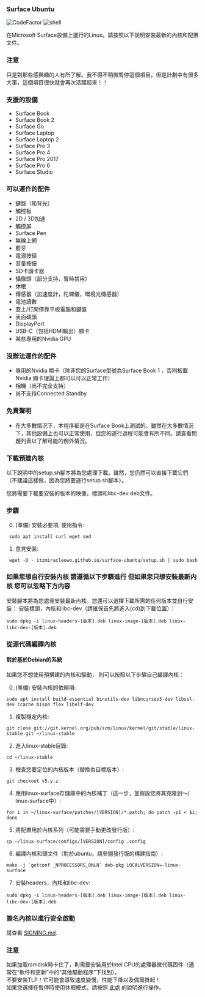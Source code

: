 ### Surface Ubuntu  
![CodeFactor](https://img.shields.io/codefactor/grade/github/ItzMiracleOwO/surface-ubuntu/main?color=%23F44A6A&logo=codefactor&style=for-the-badge) ![shell](https://img.shields.io/badge/shell-orange?style=for-the-badge&logo=sh)

在Microsoft Surface設備上運行的Linux。請按照以下說明安裝最新的內核和配置文件。

### 注意

只是對那些感興趣的人有所了解。我不得不稍微暫停這個項目，但是計劃中有很多大事，這個項目很快就會再次活躍起來！！

### 支援的設備

* Surface Book
* Surface Book 2
* Surface Go
* Surface Laptop
* Surface Laptop 2
* Surface Pro 3
* Surface Pro 4
* Surface Pro 2017
* Surface Pro 6
* Surface Studio

### 可以運作的配件

* 鍵盤（和背光）
* 觸控板
* 2D / 3D加速
* 觸摸屏
* Surface Pen
* 無線上網
* 藍牙
* 電源按鈕
* 音量按鈕
* SD卡讀卡器
* 攝像頭（部分支持，暫時禁用）
* 休眠
* 傳感器（加速度計，陀螺儀，環境光傳感器）
* 電池讀數
* 蓋上/打開停靠平板電腦和鍵盤
* 表面碼頭
* DisplayPort
* USB-C（包括HDMI輸出）顯卡
* 某些專用的Nvidia GPU

### 沒辦法運作的配件

* 專用的Nvidia 顯卡（除非您的Surface型號為Surface Book 1 ，否則板載Nvidia 顯卡理論上都可以可以正常工作）
* 相機（尚不完全支持）
* 尚不支持Connected Standby

### 免責聲明
* 在大多數情況下，本程序都是在Surface Book上測試的。雖然在大多數情況下，其他設備上也可以正常使用，但您的運行過程可能會有所不同。請查看問題列表以了解可能的例外情況。

### 下載預建內核

以下說明中的setup.sh腳本將為您處理下載。雖然，您仍然可以直接下載它們（不建議這樣做，因為您將要運行setup.sh腳本）。

您將需要下載要安裝的版本的映像，標頭和libc-dev deb文件。

### 步驟

0. (準備) 安裝必要項, 使用指令:
  ```
   sudo apt install curl wget sed
  ```
  
1. 意見安裝:
  ```
   wget -O - itzmiracleowo.github.io/surface-ubuntu/setup.sh | sudo bash
  ```

### 如果您想自行安裝内核 請遵循以下步驟進行 但如果您只想安裝最新内核 您可以忽略下方内容

安裝腳本將為您處理安裝最新內核。您還可以選擇下載所需的任何版本並自行安裝：
安裝標頭，內核和libc-dev（請確保首先將進入(cd)到下載位置）：
  ```
  sudo dpkg -i linux-headers-[版本].deb linux-image-[版本].deb linux-libc-dev-[版本].deb
  ```
  
### 從源代碼編譯內核

#### 對於基於Debian的系統

如果您不想使用預構建的內核和驅動， 則可以按照以下步驟自己編譯內核：

0. (準備) 安裝內核的依賴項:
  ```
  sudo apt install build-essential binutils-dev libncurses5-dev libssl-dev ccache bison flex libelf-dev
  ```
1. 複製穩定內核:
  ```
  git clone git://git.kernel.org/pub/scm/linux/kernel/git/stable/linux-stable.git ~/linux-stable
  ```
  
2. 進入linux-stable目錄:
  ```
  cd ~/linux-stable
  ```
  
3. 檢查您要定位的內核版本（替換為目標版本）:
  ```
  git checkout v5.y.z
  ```
  
4. 應用linux-surface存儲庫中的內核補丁（這一步，並假設您將其克隆到〜/ linux-surface中）:
  ```
  for i in ~/linux-surface/patches/[VERSION]/*.patch; do patch -p1 < $i; done
  ```
  
5. 將配置用於內核系列（可能需要手動更改發行版）:
  ```
  cp ~/linux-surface/configs/[VERSION]/config .config
  ```
  
6. 編譯內核和頭文件（對於ubuntu，請參閱發行版的構建指南）:
  ```
  make -j `getconf _NPROCESSORS_ONLN` deb-pkg LOCALVERSION=-linux-surface
  ```
  
7. 安裝headers，內核和libc-dev:
  ```
  sudo dpkg -i linux-headers-[版本].deb linux-image-[版本].deb linux-libc-dev-[版本].deb
  ```

### 簽名內核以進行安全啟動

請查看 [SIGNING.md](SIGNING.md).

### 注意

如果加載ramdisk時卡住了，則需要安裝用於Intel CPU的處理器微代碼固件（通常在“軟件和更新”中的“其他驅動程序”下找到）。  
不要安裝TLP！它可能會導致速度變慢，性能下降以及偶爾掛起！  
如果您選擇在暫停時使用休眠模式，請按照 [此處](https://fitzcarraldoblog.wordpress.com/2018/07/14/configuring-lubuntu-18-04-to-enable-hibernation-using-a-swap-file) 的說明進行操作。
